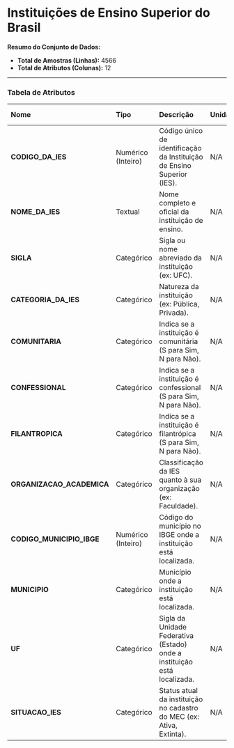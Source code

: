 # Instituições de Ensino Superior do Brasil

**Resumo do Conjunto de Dados:**

- **Total de Amostras (Linhas):** 4566
- **Total de Atributos (Colunas):** 12

---

### Tabela de Atributos

| Nome                      | Tipo               | Descrição                                                                | Unidades | Valores Faltantes |
| :------------------------ | :----------------- | :----------------------------------------------------------------------- | :------- | :---------------- |
| **CODIGO_DA_IES**         | Numérico (Inteiro) | Código único de identificação da Instituição de Ensino Superior (IES).   | N/A      | 0                 |
| **NOME_DA_IES**           | Textual            | Nome completo e oficial da instituição de ensino.                        | N/A      | 0                 |
| **SIGLA**                 | Categórico         | Sigla ou nome abreviado da instituição (ex: UFC).                        | N/A      | 860               |
| **CATEGORIA_DA_IES**      | Categórico         | Natureza da instituição (ex: Pública, Privada).                          | N/A      | 0                 |
| **COMUNITARIA**           | Categórico         | Indica se a instituição é comunitária (S para Sim, N para Não).          | N/A      | 0                 |
| **CONFESSIONAL**          | Categórico         | Indica se a instituição é confessional (S para Sim, N para Não).         | N/A      | 0                 |
| **FILANTROPICA**          | Categórico         | Indica se a instituição é filantrópica (S para Sim, N para Não).         | N/A      | 0                 |
| **ORGANIZACAO_ACADEMICA** | Categórico         | Classificação da IES quanto à sua organização (ex: Faculdade).           | N/A      | 0                 |
| **CODIGO_MUNICIPIO_IBGE** | Numérico (Inteiro) | Código do município no IBGE onde a instituição está localizada.          | N/A      | 524               |
| **MUNICIPIO**             | Categórico         | Município onde a instituição está localizada.                            | N/A      | 524               |
| **UF**                    | Categórico         | Sigla da Unidade Federativa (Estado) onde a instituição está localizada. | N/A      | 524               |
| **SITUACAO_IES**          | Categórico         | Status atual da instituição no cadastro do MEC (ex: Ativa, Extinta).     | N/A      | 0                 |
